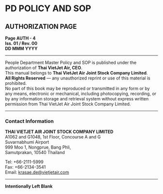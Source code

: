 # PD POLICY AND SOP

## AUTHORIZATION PAGE

**Page AUTH - 4**  
**Iss. 01 / Rev. 00**  
**DD MMM YYYY**

---

People Department Master Policy and SOP is published under the authorization of **Thai VietJet Air, CEO**.  
This manual belongs to **Thai VietJet Air Joint Stock Company Limited**.  
**All Rights Reserved** — any unauthorized reprint or use of this material is prohibited.  
No part of this book may be reproduced or transmitted in any form or by any means, electronic or mechanical, including photocopying, recording, or by any information storage and retrieval system without express written permission from Thai VietJet Air Joint Stock Company Limited.

---

### Contact Information

**THAI VIETJET AIR JOINT STOCK COMPANY LIMITED**  
A1062 and G1048, 1st Floor, Concourse A and G  
Suvarnabhumi Airport  
999 Moo 1, Nongprue, Bang Phli,  
Samutprakan, 10540 Thailand  

Tel: +66-2111-5999  
Fax: +66-2134-3541  
Email: [krasae.de@vietjetair.com](mailto:krasae.de@vietjetair.com)

---

**Intentionally Left Blank**